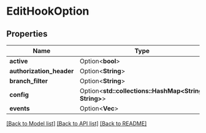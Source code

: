 # EditHookOption

## Properties

Name | Type | Description | Notes
------------ | ------------- | ------------- | -------------
**active** | Option<**bool**> |  | [optional]
**authorization_header** | Option<**String**> |  | [optional]
**branch_filter** | Option<**String**> |  | [optional]
**config** | Option<**std::collections::HashMap<String, String>**> |  | [optional]
**events** | Option<**Vec<String>**> |  | [optional]

[[Back to Model list]](../README.md#documentation-for-models) [[Back to API list]](../README.md#documentation-for-api-endpoints) [[Back to README]](../README.md)


